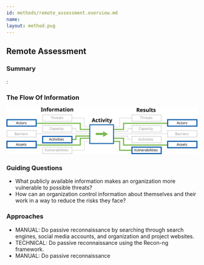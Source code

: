 ```yaml
---
id: methods/remote_assessment.overview.md
name: 
layout: method.pug
---
```

## Remote Assessment

### Summary

:[](guides/remote_assessment/summary.md)
### The Flow Of Information

![Remote Assessment Information Flow](images/info_flows/remote_assessment.svg)

### Guiding Questions

* What publicly available information makes an organization more vulnerable to possible threats?
* How can an organization control information about themselves and their work in a way to reduce the risks they face?

### Approaches

* MANUAL: Do passive reconnaissance by searching through search engines, social media accounts, and organization and project websites. 
* TECHNICAL: Do passive reconnaissance using the Recon-ng framework.
* MANUAL: Do passive reconnaissance

